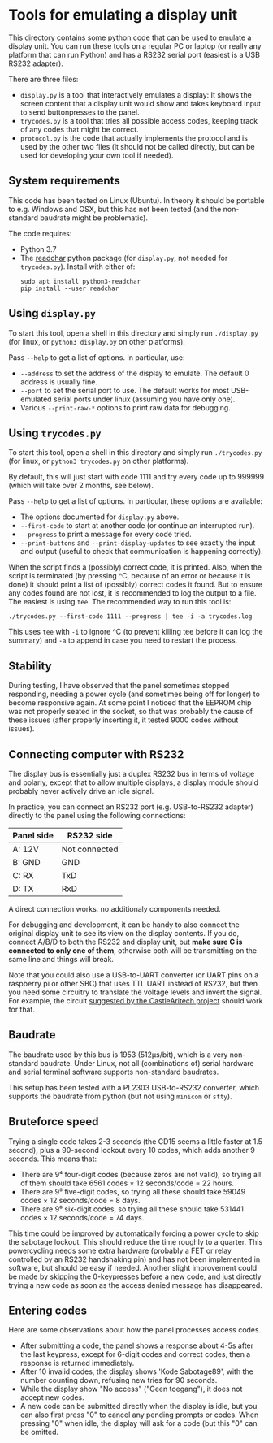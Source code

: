 # Tools for emulating a display unit
This directory contains some python code that can be used to emulate a display
unit. You can run these tools on a regular PC or laptop (or really any platform
that can run Python) and has a RS232 serial port (easiest is a USB RS232
adapter).

There are three files:
 - `display.py` is a tool that interactively emulates a display: It
   shows the screen content that a display unit would show and takes
   keyboard input to send buttonpresses to the panel.
 - `trycodes.py` is a tool that tries all possible access codes, keeping
   track of any codes that might be correct.
 - `protocol.py` is the code that actually implements the protocol and
   is used by the other two files (it should not be called directly, but
   can be used for developing your own tool if needed).

## System requirements
This code has been tested on Linux (Ubuntu). In theory it should be
portable to e.g. Windows and OSX, but this has not been tested (and the
non-standard baudrate might be problematic).

The code requires:
 - Python 3.7
 - The [readchar](https://pypi.org/project/readchar/) python package
   (for `display.py`, not needed for `trycodes.py`). Install with either
   of:
   ```
   sudo apt install python3-readchar
   pip install --user readchar
   ```

## Using `display.py`
To start this tool, open a shell in this directory and simply run
`./display.py` (for linux, or `python3 display.py` on other platforms).

Pass `--help` to get a list of options. In particular, use:
 - `--address` to set the address of the display to emulate. The default
   0 address is usually fine.
 - `--port` to set the serial port to use. The default works for most
   USB-emulated serial ports under linux (assuming you have only one).
 - Various `--print-raw-*` options to print raw data for debugging.

## Using `trycodes.py`
To start this tool, open a shell in this directory and simply run
`./trycodes.py` (for linux, or `python3 trycodes.py` on other
platforms).

By default, this will just start with code 1111 and try every code up to
999999 (which will take over 2 months, see below).

Pass `--help` to get a list of options. In particular, these options are
available:
 - The options documented for `display.py` above.
 - `--first-code` to start at another code (or continue an interrupted
   run).
 - `--progress` to print a message for every code tried.
 - `--print-buttons` and `--print-display-updates` to see exactly the
   input and output (useful to check that communication is happening
   correctly).

When the script finds a (possibly) correct code, it is printed. Also,
when the script is terminated (by pressing ^C, because of an error or
because it is done) it should print a list of (possibly) correct codes
it found. But to ensure any codes found are not lost, it is recommended
to log the output to a file. The easiest is using `tee`. The recommended
way to run this tool is:

    ./trycodes.py --first-code 1111 --progress | tee -i -a trycodes.log

This uses `tee` with `-i` to ignore ^C (to prevent killing tee before it
can log the summary) and `-a` to append in case you need to restart the
process.

## Stability
During testing, I have observed that the panel sometimes stopped
responding, needing a power cycle (and sometimes being off for longer)
to become responsive again. At some point I noticed that the EEPROM chip
was not properly seated in the socket, so that was probably the cause of
these issues (after properly inserting it, it tested 9000 codes without
issues).

## Connecting computer with RS232
The display bus is essentially just a duplex RS232 bus in terms of
voltage and polariy, except that to allow multiple displays, a display
module should probably never actively drive an idle signal.

In practice, you can connect an RS232 port (e.g. USB-to-RS232 adapter)
directly to the panel using the following connections:

| Panel side | RS232 side    |
| ---------- | ------------- |
| A: 12V     | Not connected |
| B: GND     | GND           |
| C: RX      | TxD           |
| D: TX      | RxD           |

A direct connection works, no additionaly components needed.

For debugging and development, it can be handy to also connect the
original display unit to see its view on the display contents. If you
do, connect A/B/D to both the RS232 and display unit, but **make sure
C is connected to only one of them**, otherwise both will be
transmitting on the same line and things will break.

Note that you could also use a USB-to-UART converter (or UART pins on
a raspberry pi or other SBC) that uses TTL UART instead of RS232, but
then you need some circuitry to translate the voltage levels and invert
the signal. For example, the circuit [suggested by the CastleAritech
project](https://github.com/OzmoOzmo/CastleAritechArduinoRKP/blob/master/HowTo/TheOptionalCircuitToBuild.png)
should work for that.

## Baudrate
The baudrate used by this bus is 1953 (512μs/bit), which is a very
non-standard baudrate. Under Linux, not all (combinations of) serial
hardware and serial terminal software supports non-standard baudrates.

This setup has been tested with a PL2303 USB-to-RS232 converter, which
supports the baudrate from python (but not using `minicom` or `stty`).

## Bruteforce speed
Trying a single code takes 2-3 seconds (the CD15 seems a little faster
at 1.5 second), plus a 90-second lockout every 10 codes, which adds
another 9 seconds. This means that:

 - There are 9⁴ four-digit codes (because zeros are not valid), so
   trying all of them should take 6561 codes × 12 seconds/code = 22
   hours.
 - There are 9⁵ five-digit codes, so trying all these should take 59049
   codes × 12 seconds/code = 8 days.
 - There are 9⁶ six-digit codes, so trying all these should take 531441
   codes × 12 seconds/code = 74 days.

This time could be improved by automatically forcing a power cycle to
skip the sabotage lockout. This should reduce the time roughly to
a quarter. This powercycling needs some extra hardware (probably a FET
or relay controlled by an RS232 handshaking pin) and has not been
implemented in software, but should be easy if needed. Another slight
improvement could be made by skipping the 0-keypresses before a new
code, and just directly trying a new code as soon as the access denied
message has disappeared.

## Entering codes
Here are some observations about how the panel processes access codes.
 - After submitting a code, the panel shows a response about 4-5s
   after the last keypress, except for 6-digit codes and correct codes,
   then a response is returned immediately.
 - After 10 invalid codes, the display shows 'Kode Sabotage89', with the
   number counting down‚ refusing new tries for 90 seconds.
 - While the display show "No access" ("Geen toegang"), it does not
   accept new codes.
 - A new code can be submitted directly when the display is idle, but
   you can also first press "0" to cancel any pending prompts or codes.
   When pressing "0" when idle, the display will ask for a code (but
   this "0" can be omitted.

